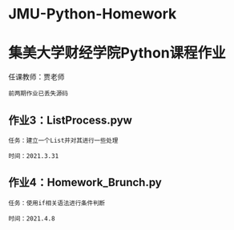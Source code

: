 # JMU-Python-Homework
# 集美大学财经学院Python课程作业
任课教师：贾老师

    前两期作业已丢失源码

## 作业3：ListProcess.pyw

    任务：建立一个List并对其进行一些处理 
 
    时间：2021.3.31
    
## 作业4：Homework_Brunch.py

    任务：使用if相关语法进行条件判断
    
    时间：2021.4.8
